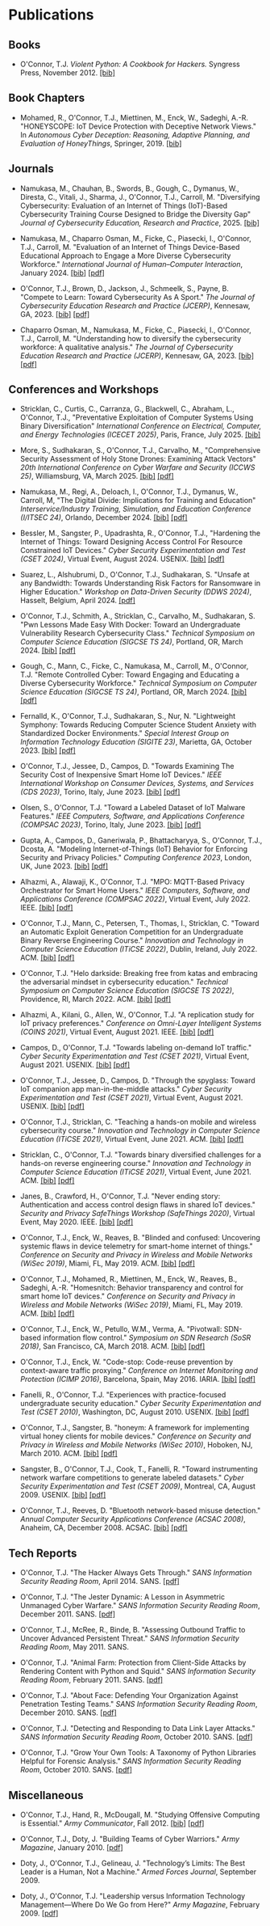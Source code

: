 # Publications
 
## Books

- O'Connor, T.J. *Violent Python: A Cookbook for Hackers.* Syngress Press, November 2012. [[bib]](https://raw.githubusercontent.com/tj-oconnor/Publications/main/bib/oconnor2012violent.bib)

## Book Chapters

- Mohamed, R., O'Connor, T.J., Miettinen, M., Enck, W., Sadeghi, A.-R. "HONEYSCOPE: IoT Device Protection with Deceptive Network Views." In *Autonomous Cyber Deception: Reasoning, Adaptive Planning, and Evaluation of HoneyThings*, Springer, 2019. [[bib]](https://raw.githubusercontent.com/tj-oconnor/Publications/main/bib/mohamed2019honeyscope.bib)

## Journals

- Namukasa, M., Chauhan, B., Swords, B., Gough, C., Dymanus, W., Diresta, C., Vitali, J., Sharma, J., O'Connor, T.J., Carroll, M. "Diversifying Cybersecurity: Evaluation of an Internet of Things (IoT)-Based Cybersecurity Training Course Designed to Bridge the Diversity Gap" *Journal of Cybersecurity Education, Research and Practice*, 2025. [[bib]](https://raw.githubusercontent.com/tj-oconnor/Publications/main/bib/jcerp2025namukasa.pdf) 

- Namukasa, M., Chaparro Osman, M., Ficke, C., Piasecki, I., O'Connor, T.J., Carroll, M. "Evaluation of an Internet of Things Device-Based Educational Approach to Engage a More Diverse Cybersecurity Workforce." *International Journal of Human–Computer Interaction*, January 2024. [[bib]](https://github.com/tj-oconnor/Publications/raw/main/bib/ihjhci24namukasa.bib) [[pdf]](https://github.com/tj-oconnor/Publications/raw/main/pdf/ihjhci24namukasa.pdf)

- O'Connor, T.J., Brown, D., Jackson, J., Schmeelk, S., Payne, B. "Compete to Learn: Toward Cybersecurity As A Sport." *The Journal of Cybersecurity Education Research and Practice (JCERP)*, Kennesaw, GA, 2023. [[bib]](https://raw.githubusercontent.com/tj-oconnor/Publications/main/bib/jcerp2023oconnor.bib) [[pdf]](https://github.com/tj-oconnor/Publications/raw/main/pdf/jcerp2023oconnor.pdf)

- Chaparro Osman, M., Namukasa, M., Ficke, C., Piasecki, I., O'Connor, T.J., Carroll, M. "Understanding how to diversify the cybersecurity workforce: A qualitative analysis." *The Journal of Cybersecurity Education Research and Practice (JCERP)*, Kennesaw, GA, 2023. [[bib]](https://raw.githubusercontent.com/tj-oconnor/Publications/main/bib/jcerp2023osman.bib) [[pdf]](https://github.com/tj-oconnor/Publications/raw/main/pdf/jcerp2023osman.pdf)

## Conferences and Workshops

- Stricklan, C., Curtis, C., Carranza, G., Blackwell, C., Abraham, L., O'Connor, T.J., "Preventative Exploitation of Computer Systems Using Binary Diversification" *International Conference on
Electrical, Computer, and Energy Technologies (ICECET 2025)*, Paris, France, July 2025. [[bib]](https://raw.githubusercontent.com/tj-oconnor/Publications/main/bib/icecet25stricklan.bib) 

- More, S., Sudhakaran, S., O'Connor, T.J., Carvalho, M., "Comprehensive Security Assessment of Holy Stone Drones: Examining Attack Vectors" *20th International Conference on Cyber Warfare and Security (ICCWS 25)*, Williamsburg, VA, March 2025. [[bib]](https://raw.githubusercontent.com/tj-oconnor/Publications/main/bib/iccws25more.bib) [[pdf]](https://raw.githubusercontent.com/tj-oconnor/Publications/main/pdf/iccws25more.pdf)

- Namukasa, M., Regi,  A., Deloach, I., O'Connor, T.J., Dymanus, W., Carroll, M, "The Digital Divide: Implications for Training and Education" *Interservice/Industry Training, Simulation, and Education Conference (I/ITSEC 24)*, Orlando, December 2024. [[bib]](https://raw.githubusercontent.com/tj-oconnor/Publications/main/bib/iitsec2024namukasa.bib) [[pdf]](https://raw.githubusercontent.com/tj-oconnor/Publications/main/pdf/iitsec2024namukasa.pdf)

- Bessler, M., Sangster, P., Upadrashta, R., O'Connor, T.J., "Hardening the Internet of Things: Toward Designing Access
Control For Resource Constrained IoT Devices." *Cyber Security Experimentation and Test (CSET 2024)*, Virtual Event, August 2024. USENIX. [[bib]](https://raw.githubusercontent.com/tj-oconnor/Publications/main/bib/cset2024bessler.bib) [[pdf]](https://raw.githubusercontent.com/tj-oconnor/Publications/main/pdf/cset2024bessler.pdf)


- Suarez, L., Alshubrumi, D., O'Connor, T.J., Sudhakaran, S. "Unsafe at any Bandwidth: Towards Understanding Risk Factors for Ransomware in Higher Education." *Workshop on Data-Driven Security (DDWS 2024)*, Hasselt, Belgium, April 2024. [[pdf]](https://raw.githubusercontent.com/tj-oconnor/Publications/main/pdf/ddsw24suarez.pdf)

- O'Connor, T.J., Schmith, A., Stricklan, C., Carvalho, M., Sudhakaran, S. "Pwn Lessons Made Easy With Docker: Toward an Undergraduate Vulnerability Research Cybersecurity Class." *Technical Symposium on Computer Science Education (SIGCSE TS 24)*, Portland, OR, March 2024. [[bib]](https://raw.githubusercontent.com/tj-oconnor/Publications/main/bib/sigcse24oconnor.bib) [[pdf]](https://raw.githubusercontent.com/tj-oconnor/Publications/main/pdf/sigcse24oconnor.pdf)

- Gough, C., Mann, C., Ficke, C., Namukasa, M., Carroll, M., O'Connor, T.J. "Remote Controlled Cyber: Toward Engaging and Educating a Diverse Cybersecurity Workforce." *Technical Symposium on Computer Science Education (SIGCSE TS 24)*, Portland, OR, March 2024. [[bib]](https://raw.githubusercontent.com/tj-oconnor/Publications/main/bib/sigcse24gough.bib) [[pdf]](https://raw.githubusercontent.com/tj-oconnor/Publications/main/pdf/sigcse24gough.pdf)

- Fernalld, K., O'Connor, T.J., Sudhakaran, S., Nur, N. "Lightweight Symphony: Towards Reducing Computer Science Student Anxiety with Standardized Docker Environments." *Special Interest Group on Information Technology Education (SIGITE 23)*, Marietta, GA, October 2023. [[bib]](https://raw.githubusercontent.com/tj-oconnor/Publications/main/bib/sigite23fernalld.bib) [[pdf]](https://github.com/tj-oconnor/Publications/raw/main/pdf/sigite23fernalld.pdf)

- O'Connor, T.J., Jessee, D., Campos, D. "Towards Examining The Security Cost of Inexpensive Smart Home IoT Devices." *IEEE International Workshop on Consumer Devices, Systems, and Services (CDS 2023)*, Torino, Italy, June 2023. [[bib]](https://raw.githubusercontent.com/tj-oconnor/Publications/main/bib/cdn23oconnor.bib) [[pdf]](https://github.com/tj-oconnor/Publications/raw/main/pdf/cdn23oconnor.pdf)

- Olsen, S., O'Connor, T.J. "Toward a Labeled Dataset of IoT Malware Features." *IEEE Computers, Software, and Applications Conference (COMPSAC 2023)*, Torino, Italy, June 2023. [[bib]](https://raw.githubusercontent.com/tj-oconnor/Publications/main/bib/compsac23olsen.bib) [[pdf]](https://github.com/tj-oconnor/Publications/raw/main/pdf/compsac23olsen.pdf)

- Gupta, A., Campos, D., Ganeriwala, P., Bhattacharyya, S., O'Connor, T.J., Dcosta, A. "Modeling Internet-of-Things (IoT) Behavior for Enforcing Security and Privacy Policies." *Computing Conference 2023*, London, UK, June 2023. [[bib]](https://github.com/tj-oconnor/Publications/raw/main/bib/computing23ganeriwala.bib) [[pdf]](https://github.com/tj-oconnor/Publications/raw/main/pdf/computing2023gupta.pdf)

- Alhazmi, A., Alawaji, K., O'Connor, T.J. "MPO: MQTT-Based Privacy Orchestrator for Smart Home Users." *IEEE Computers, Software, and Applications Conference (COMPSAC 2022)*, Virtual Event, July 2022. IEEE. [[bib]](https://raw.githubusercontent.com/tj-oconnor/Publications/main/bib/compsac2022alhazmi.bib) [[pdf]](https://github.com/tj-oconnor/Publications/raw/main/pdf/compsac22alhazmi.pdf)

- O'Connor, T.J., Mann, C., Petersen, T., Thomas, I., Stricklan, C. "Toward an Automatic Exploit Generation Competition for an Undergraduate Binary Reverse Engineering Course." *Innovation and Technology in Computer Science Education (ITiCSE 2022)*, Dublin, Ireland, July 2022. ACM. [[bib]](https://raw.githubusercontent.com/tj-oconnor/Publications/main/bib/iticse2022oconnor.bib) [[pdf]](https://raw.githubusercontent.com/tj-oconnor/Publications/main/pdf/iticse2022oconnor.pdf)

- O'Connor, T.J. "Helo darkside: Breaking free from katas and embracing the adversarial mindset in cybersecurity education." *Technical Symposium on Computer Science Education (SIGCSE TS 2022)*, Providence, RI, March 2022. ACM. [[bib]](https://raw.githubusercontent.com/tj-oconnor/Publications/main/bib/sigcse2022oconnor.bib) [[pdf]](https://github.com/tj-oconnor/Publications/raw/main/pdf/sigcse22-oconnor.pdf)

- Alhazmi, A., Kilani, G., Allen, W., O'Connor, T.J. "A replication study for IoT privacy preferences." *Conference on Omni-Layer Intelligent Systems (COINS 2021)*, Virtual Event, August 2021. IEEE. [[bib]](https://raw.githubusercontent.com/tj-oconnor/Publications/main/bib/coins2021alhazmi.bib) [[pdf]](https://raw.githubusercontent.com/tj-oconnor/Publications/raw/main/pdf/coins2021alhazmi.pdf)

- Campos, D., O'Connor, T.J. "Towards labeling on-demand IoT traffic." *Cyber Security Experimentation and Test (CSET 2021)*, Virtual Event, August 2021. USENIX. [[bib]](https://raw.githubusercontent.com/tj-oconnor/Publications/main/bib/cset2021campos.bib) [[pdf]](https://raw.githubusercontent.com/tj-oconnor/Publications/raw/main/pdf/cset2021campos.pdf)

- O'Connor, T.J., Jessee, D., Campos, D. "Through the spyglass: Toward IoT companion app man-in-the-middle attacks." *Cyber Security Experimentation and Test (CSET 2021)*, Virtual Event, August 2021. USENIX. [[bib]](https://raw.githubusercontent.com/tj-oconnor/Publications/main/bib/cset2021oconnor.bib) [[pdf]](https://raw.githubusercontent.com/tj-oconnor/Publications/main/pdf/cset2021oconnor.pdf)

- O'Connor, T.J., Stricklan, C. "Teaching a hands-on mobile and wireless cybersecurity course." *Innovation and Technology in Computer Science Education (ITiCSE 2021)*, Virtual Event, June 2021. ACM. [[bib]](https://raw.githubusercontent.com/tj-oconnor/Publications/main/bib/iticse2021oconnor.bib) [[pdf]](https://raw.githubusercontent.com/tj-oconnor/Publications/raw/main/pdf/iticse2021oconnor.pdf)

- Stricklan, C., O'Connor, T.J. "Towards binary diversified challenges for a hands-on reverse engineering course." *Innovation and Technology in Computer Science Education (ITiCSE 2021)*, Virtual Event, June 2021. ACM. [[bib]](https://raw.githubusercontent.com/tj-oconnor/Publications/main/bib/iticse2021stricklan.bib) [[pdf]](https://raw.githubusercontent.com/tj-oconnor/Publications/raw/main/pdf/iticse2021stricklan.pdf)

- Janes, B., Crawford, H., O'Connor, T.J. "Never ending story: Authentication and access control design flaws in shared IoT devices." *Security and Privacy SafeThings Workshop (SafeThings 2020)*, Virtual Event, May 2020. IEEE. [[bib]](https://raw.githubusercontent.com/tj-oconnor/Publications/main/bib/safethings2020janes.bib) [[pdf]](https://raw.githubusercontent.com/tj-oconnor/Publications/main/pdf/safethings2020janes.pdf)

- O'Connor, T.J., Enck, W., Reaves, B. "Blinded and confused: Uncovering systemic flaws in device telemetry for smart-home internet of things." *Conference on Security and Privacy in Wireless and Mobile Networks (WiSec 2019)*, Miami, FL, May 2019. ACM. [[bib]](https://raw.githubusercontent.com/tj-oconnor/Publications/main/bib/wisec2019oconnor1.bib) [[pdf]](https://raw.githubusercontent.com/tj-oconnor/Publications/main/pdf/wisec2019oconnor1.pdf)

- O'Connor, T.J., Mohamed, R., Miettinen, M., Enck, W., Reaves, B., Sadeghi, A.-R. "Homesnitch: Behavior transparency and control for smart home IoT devices." *Conference on Security and Privacy in Wireless and Mobile Networks (WiSec 2019)*, Miami, FL, May 2019. ACM. [[bib]](https://raw.githubusercontent.com/tj-oconnor/Publications/main/bib/wisec2019oconnor2.bib) [[pdf]](https://raw.githubusercontent.com/tj-oconnor/Publications/main/pdf/wisec2019oconnor2.pdf)

- O'Connor, T.J., Enck, W., Petullo, W.M., Verma, A. "Pivotwall: SDN-based information flow control." *Symposium on SDN Research (SoSR 2018)*, San Francisco, CA, March 2018. ACM. [[bib]](https://raw.githubusercontent.com/tj-oconnor/Publications/main/bib/sosr2018oconnor.bib) [[pdf]](https://raw.githubusercontent.com/tj-oconnor/Publications/main/pdf/sosr2018oconnor.pdf)

- O'Connor, T.J., Enck, W. "Code-stop: Code-reuse prevention by context-aware traffic proxying." *Conference on Internet Monitoring and Protection (ICIMP 2016)*, Barcelona, Spain, May 2016. IARIA. [[bib]](https://raw.githubusercontent.com/tj-oconnor/Publications/main/bib/icimp2016oconnor.bib) [[pdf]](https://raw.githubusercontent.com/tj-oconnor/Publications/main/pdf/icimp2016oconnor.pdf)

- Fanelli, R., O'Connor, T.J. "Experiences with practice-focused undergraduate security education." *Cyber Security Experimentation and Test (CSET 2010)*, Washington, DC, August 2010. USENIX. [[bib]](https://raw.githubusercontent.com/tj-oconnor/Publications/main/bib/cse2010fanelli.bib) [[pdf]](https://raw.githubusercontent.com/tj-oconnor/Publications/main/pdf/cset2009fanelli.pdf)

- O'Connor, T.J., Sangster, B. "honeym: A framework for implementing virtual honey clients for mobile devices." *Conference on Security and Privacy in Wireless and Mobile Networks (WiSec 2010)*, Hoboken, NJ, March 2010. ACM. [[bib]](https://raw.githubusercontent.com/tj-oconnor/Publications/main/bib/wisec2010oconnor.bib) [[pdf]](https://raw.githubusercontent.com/tj-oconnor/Publications/main/pdf/wisec2010oconnor.pdf)

- Sangster, B., O'Connor, T.J., Cook, T., Fanelli, R. "Toward instrumenting network warfare competitions to generate labeled datasets." *Cyber Security Experimentation and Test (CSET 2009)*, Montreal, CA, August 2009. USENIX. [[bib]](https://raw.githubusercontent.com/tj-oconnor/Publications/main/bib/cset2009sangster.bib) [[pdf]](https://raw.githubusercontent.com/tj-oconnor/Publications/main/pdf/cset2009sangster.pdf)

- O'Connor, T.J., Reeves, D. "Bluetooth network-based misuse detection." *Annual Computer Security Applications Conference (ACSAC 2008)*, Anaheim, CA, December 2008. ACSAC. [[bib]](https://raw.githubusercontent.com/tj-oconnor/Publications/main/bib/acsac2008oconnor.bib) [[pdf]](https://raw.githubusercontent.com/tj-oconnor/Publications/main/pdf/acsac2008oconnor.pdf)

## Tech Reports

- O'Connor, T.J. "The Hacker Always Gets Through." *SANS Information Security Reading Room*, April 2014. SANS. [[pdf]](https://raw.githubusercontent.com/tj-oconnor/Publications/main/pdf/sans14oconnor-H.pdf)

- O'Connor, T.J. "The Jester Dynamic: A Lesson in Asymmetric Unmanaged Cyber Warfare." *SANS Information Security Reading Room*, December 2011. SANS. [[pdf]](https://raw.githubusercontent.com/tj-oconnor/Publications/main/pdf/sans11oconnor-J.pdf)

- O'Connor, T.J., McRee, R., Binde, B. "Assessing Outbound Traffic to Uncover Advanced Persistent Threat." *SANS Information Security Reading Room*, May 2011. SANS. 

- O'Connor, T.J. "Animal Farm: Protection from Client-Side Attacks by Rendering Content with Python and Squid." *SANS Information Security Reading Room*, February 2011. SANS. [[pdf]](https://raw.githubusercontent.com/tj-oconnor/Publications/main/pdf/sans11oconnor-A.pdf)

- O'Connor, T.J. "About Face: Defending Your Organization Against Penetration Testing Teams." *SANS Information Security Reading Room*, December 2010. SANS. [[pdf]](https://raw.githubusercontent.com/tj-oconnor/Publications/main/pdf/sans10oconnor-A.pdf)

- O'Connor, T.J. "Detecting and Responding to Data Link Layer Attacks." *SANS Information Security Reading Room*, October 2010. SANS. [[pdf]](https://raw.githubusercontent.com/tj-oconnor/Publications/main/pdf/sans10oconnor-D.pdf)

- O'Connor, T.J. "Grow Your Own Tools: A Taxonomy of Python Libraries Helpful for Forensic Analysis." *SANS Information Security Reading Room*, October 2010. SANS. [[pdf]](https://raw.githubusercontent.com/tj-oconnor/Publications/main/pdf/sans10oconnor-F.pdf)

## Miscellaneous

- O'Connor, T.J., Hand, R., McDougall, M. "Studying Offensive Computing is Essential." *Army Communicator*, Fall 2012. [[bib]](https://raw.githubusercontent.com/tj-oconnor/Publications/main/bib/comm2012oconnor.bib) [[pdf]](https://raw.githubusercontent.com/tj-oconnor/Publications/main/pdf/comm2012oconnor.pdf)

- O'Connor, T.J., Doty, J. "Building Teams of Cyber Warriors." *Army Magazine*, January 2010. [[pdf]](https://raw.githubusercontent.com/tj-oconnor/Publications/main/pdf/army2010doty.pdf)

- Doty, J., O'Connor, T.J., Gelineau, J. "Technology’s Limits: The Best Leader is a Human, Not a Machine." *Armed Forces Journal*, September 2009.

- Doty, J., O'Connor, T.J. "Leadership versus Information Technology Management—Where Do We Go from Here?" *Army Magazine*, February 2009. [[pdf]](https://raw.githubusercontent.com/tj-oconnor/Publications/main/pdf/army2009doty.pdf)

